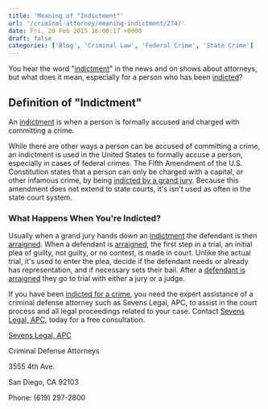 ```yaml
---
title: 'Meaning of "Indictment"'
url: '/criminal-attorney/meaning-indictment/274/'
date: Fri, 20 Feb 2015 16:00:17 +0000
draft: false
categories: ['Blog', 'Criminal Law', 'Federal Crime', 'State Crime']
---
```


You hear the word "[indictment](https://www.sevenslegal.com/ "Sevens Legal, APC")" in the news and on shows about attorneys, but what does it mean, especially for a person who has been [indicted](https://www.sevenslegal.com/ "Sevens Legal, APC")?

Definition of "Indictment"
--------------------------

An [indictment](https://www.sevenslegal.com/ "Sevens Legal, APC") is when a person is formally accused and charged with committing a crime.

While there are other ways a person can be accused of committing a crime, an indictment is used in the United States to formally accuse a person, especially in cases of federal crimes. The Fifth Amendment of the U.S. Constitution states that a person can only be charged with a capital, or other infamous crime, by being [indicted by a grand jury](https://www.sevenslegal.com/ "Sevens Legal, APC"). Because this amendment does not extend to state courts, it's isn't used as often in the state court system.

### What Happens When You're Indicted?

Usually when a grand jury hands down an [indictment](https://www.sevenslegal.com/ "Sevens Legal, APC") the defendant is then [arraigned](https://www.sevenslegal.com/ "Sevens Legal, APC"). When a defendant is [arraigned](https://www.sevenslegal.com/ "Sevens Legal, APC"), the first step in a trial, an initial plea of guilty, not guilty, or no contest, is made in court. Unlike the actual trial, it's used to enter the plea, decide if the defendant needs or already has representation, and if necessary sets their bail. After a [defendant is arraigned](https://www.sevenslegal.com/ "Sevens Legal, APC") they go to trial with either a jury or a judge.

If you have been [indicted for a crime](https://www.sevenslegal.com/ "Sevens Legal, APC"), you need the expert assistance of a criminal defense attorney such as Sevens Legal, APC, to assist in the court process and all legal proceedings related to your case. Contact [Sevens Legal, APC](https://www.sevenslegal.com/ "Sevens Legal, APC"), today for a free consultation.

[Sevens Legal, APC](https://www.sevenslegal.com/ "Sevens Legal, APC")

Criminal Defense Attorneys

3555 4th Ave.

San Diego, CA 92103

Phone: (619) 297-2800